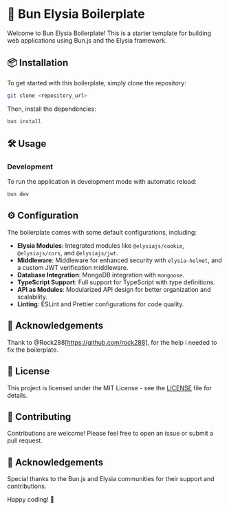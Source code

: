 # 🚀 Bun Elysia Boilerplate

Welcome to Bun Elysia Boilerplate! This is a starter template for building web applications using Bun.js and the Elysia framework.

## 📦 Installation

To get started with this boilerplate, simply clone the repository:

```bash
git clone <repository_url>
```

Then, install the dependencies:

```bash
bun install
```

## 🛠 Usage

### Development

To run the application in development mode with automatic reload:

```bash
bun dev
```

## ⚙️ Configuration

The boilerplate comes with some default configurations, including:

- **Elysia Modules**: Integrated modules like `@elysiajs/cookie`, `@elysiajs/cors`, and `@elysiajs/jwt`.
- **Middleware**: Middleware for enhanced security with `elysia-helmet`, and a custom JWT verification middleware.
- **Database Integration**: MongoDB integration with `mongoose`.
- **TypeScript Support**: Full support for TypeScript with type definitions.
- **API as Modules**: Modularized API design for better organization and scalability.
- **Linting**: ESLint and Prettier configurations for code quality.

## 🙏 Acknowledgements

Thank to @Rock288[https://github.com/rock288], for the help i needed to fix the boilerplate.

## 📄 License

This project is licensed under the MIT License - see the [LICENSE](LICENSE) file for details.

## 🤝 Contributing

Contributions are welcome! Please feel free to open an issue or submit a pull request.

## 🌟 Acknowledgements

Special thanks to the Bun.js and Elysia communities for their support and contributions.

Happy coding! 🎉

